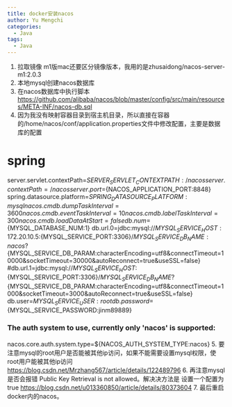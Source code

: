 ```yaml
---
title: docker安装nacos
author: Yu Mengchi
categories:
  - Java 
tags:
  - Java
---
```

  
1. 拉取镜像
m1版mac还要区分镜像版本，我用的是zhusaidong/nacos-server-m1:2.0.3
2. 本地mysql创建nacos数据库
3. 在nacos数据库中执行脚本
https://github.com/alibaba/nacos/blob/master/config/src/main/resources/META-INF/nacos-db.sql
4. 因为我没有映射容器目录到宿主机目录，所以直接在容器的/home/nacos/conf/application.properties文件中修改配置，主要是数据库的配置
# spring
server.servlet.contextPath=${SERVER_SERVLET_CONTEXTPATH:/nacos}
server.contextPath=/nacos
server.port=${NACOS_APPLICATION_PORT:8848}
spring.datasource.platform=${SPRING_DATASOURCE_PLATFORM:mysql}
nacos.cmdb.dumpTaskInterval=3600
nacos.cmdb.eventTaskInterval=10
nacos.cmdb.labelTaskInterval=300
nacos.cmdb.loadDataAtStart=false
db.num=${MYSQL_DATABASE_NUM:1}
db.url.0=jdbc:mysql://${MYSQL_SERVICE_HOST:172.20.10.5}:${MYSQL_SERVICE_PORT:3306}/${MYSQL_SERVICE_DB_NAME:nacos}?${MYSQL_SERVICE_DB_PARAM:characterEncoding=utf8&connectTimeout=10000&socketTimeout=30000&autoReconnect=true&useSSL=false}
#db.url.1=jdbc:mysql://${MYSQL_SERVICE_HOST}:${MYSQL_SERVICE_PORT:3306}/${MYSQL_SERVICE_DB_NAME}?${MYSQL_SERVICE_DB_PARAM:characterEncoding=utf8&connectTimeout=1000&socketTimeout=3000&autoReconnect=true&useSSL=false}
db.user=${MYSQL_SERVICE_USER:root}
db.password=${MYSQL_SERVICE_PASSWORD:jinm89889}
### The auth system to use, currently only 'nacos' is supported:
nacos.core.auth.system.type=${NACOS_AUTH_SYSTEM_TYPE:nacos}
5. 要注意mysql的root用户是否能被其他ip访问，如果不能需要设置mysql权限，使root用户能被其他ip访问
https://blog.csdn.net/Mrzhang567/article/details/122489796
6. 再注意mysql是否会报错 Public Key Retrieval is not allowed。解决决方法是
设置一个配置为true
https://blog.csdn.net/u013360850/article/details/80373604
7. 最后重启docker内的nacos。
